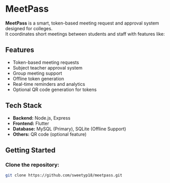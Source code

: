 # MeetPass

**MeetPass** is a smart, token-based meeting request and approval system designed for colleges.  
It coordinates short meetings between students and staff with features like:

## Features
- Token-based meeting requests
- Subject teacher approval system
- Group meeting support
- Offline token generation
- Real-time reminders and analytics
- Optional QR code generation for tokens

## Tech Stack
- **Backend:** Node.js, Express
- **Frontend:** Flutter
- **Database:** MySQL (Primary), SQLite (Offline Support)
- **Others:** QR code (optional feature)

## Getting Started

### Clone the repository:
```bash
git clone https://github.com/sweetyp18/meetpass.git
